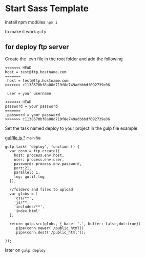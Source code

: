# Start Sass Template

install npm modüles
<code>npm i </code>

to make it work
<code>gulp </code>

## for deploy ftp server
Create the .evn file in the root folder and add the following

```
<<<<<<< HEAD
host = test@ftp.hostname.com
=======
 host = test@ftp.hostname.com
>>>>>>> c1138570bf8a08d719f8e749adbbbdf092739e06

 user = your username

<<<<<<< HEAD
password = your password
=======
 password = your password
>>>>>>> c1138570bf8a08d719f8e749adbbbdf092739e06
```

Set the task named deploy to your project in the gulp file
example

<u>gulfile.js *</u>
<small>main file</small>
```
gulp.task( 'deploy', function () {
  var conn = ftp.create({
    host: process.env.host,
    user: process.env.user,
    password: process.env.password,
    port:21,
    parallel: 1,
    log: gutil.log
  });

  //folders and files to upload
  var globs = [ 
    'css/**',
    'js/**,
    'includes/**',
    'index.html'
  ];

  return gulp.src(globs, { base: '.', buffer: false,dot:true})
    .pipe(conn.newer('/public_html))
    .pipe(conn.dest('/public_html'));

});
```

later on <code>gulp deploy</code>
